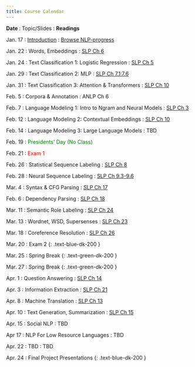 ```yaml
---
title: Course Calendar 
---
```


<b>Date </b>
  : Topic/Slides
     : <b>Readings</b>

Jan. 17 
: [Introduction](slides/lec1_intro.pdf)
  : [Browse NLP-progress](http://nlpprogress.com)

Jan. 22 
: Words, Embeddings
  : [SLP Ch 6](https://web.stanford.edu/~jurafsky/slp3/6.pdf)

Jan. 24 
: Text Classification 1: Logistic Regression
  : [SLP Ch 5](https://web.stanford.edu/~jurafsky/slp3/5.pdf)

Jan. 29 
: Text Classification 2: MLP
  : [SLP Ch 7.1:7.6](https://web.stanford.edu/~jurafsky/slp3/7.pdf)

Jan. 31 
: Text Classification 3: Attention & Transformers
  : [SLP Ch 10](https://web.stanford.edu/~jurafsky/slp3/10.pdf)

Feb. 5 
: Corpora & Annotation
  : ANLP Ch 6

Feb. 7 
: Language Modeling 1: Intro to Ngram and Neural Models
  : [SLP Ch 3](https://web.stanford.edu/~jurafsky/slp3/3.pdf)

Feb. 12 
: Language Modeling 2: Contextual Embeddings
  : [SLP Ch 10](https://web.stanford.edu/~jurafsky/slp3/10.pdf)

Feb. 14
: Language Modeling 3: Large Language Models
  : TBD

Feb. 19 
: <span style="color:green">Presidents' Day (No Class)</span>

  
Feb. 21 
: <span style="color:red">Exam 1</span>

Feb. 26 
: Statistical Sequence Labeling
  : [SLP Ch 8](https://web.stanford.edu/~jurafsky/slp3/8.pdf)

Feb. 28 
: Neural Sequence Labeling
  : [SLP Ch 9.3-9.6](https://web.stanford.edu/~jurafsky/slp3/9.pdf)

Mar. 4 
: Syntax & CFG Parsing
  : [SLP Ch 17](https://web.stanford.edu/~jurafsky/slp3/17.pdf)

Feb. 6 
: Dependency Parsing
  : [SLP Ch 18](https://web.stanford.edu/~jurafsky/slp3/18.pdf)

Mar. 11 
: Semantic Role Labeling
  : [SLP Ch 24](https://web.stanford.edu/~jurafsky/slp3/24.pdf)

Mar. 13 
: Wordnet, WSD, Supersenses
  : [SLP Ch 23](https://web.stanford.edu/~jurafsky/slp3/23.pdf)

Mar. 18 
: Coreference Resolution
  : [SLP Ch 26](https://web.stanford.edu/~jurafsky/slp3/26.pdf)

Mar. 20 
: Exam 2
{: .text-blue-dk-200 }  

Mar. 25 
: Spring Break
{: .text-green-dk-200 }  

Mar. 27 
: Spring Break
{: .text-green-dk-200 }  

Apr. 1 
: Question Answering
  : [SLP Ch 14](https://web.stanford.edu/~jurafsky/slp3/14.pdf)

Apr. 3 
: Information Extraction
  : [SLP Ch 21](https://web.stanford.edu/~jurafsky/slp3/21.pdf)

Apr. 8 
: Machine Translation
  : [SLP Ch 13](https://web.stanford.edu/~jurafsky/slp3/13.pdf)

Apr. 10 
: Text Generation, Summarization
  : [SLP Ch 15](https://web.stanford.edu/~jurafsky/slp3/15.pdf)

Apr. 15 
: Social NLP
  : TBD

Apr 17 
: NLP For Low Resource Languages
  : TBD


Apr. 22 
: TBD
  : TBD
  

Apr. 24 
: Final Project Presentations
{: .text-blue-dk-200 }   
